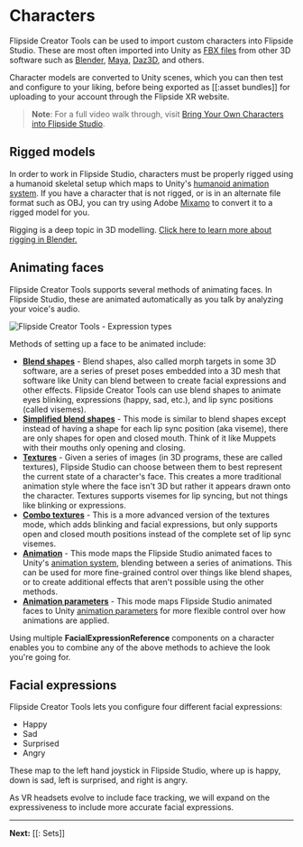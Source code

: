 # Characters

Flipside Creator Tools can be used to import custom characters into Flipside Studio. These are most often imported into Unity as [FBX files](https://www.autodesk.com/products/fbx/overview) from other 3D software such as [Blender](https://www.blender.org), [Maya](https://www.autodesk.ca/en/products/maya/overview), [Daz3D](https://www.daz3d.com), and others.

Character models are converted to Unity scenes, which you can then test and configure to your liking, before being exported as [[:asset bundles]] for uploading to your account through the Flipside XR website.

> **Note**: For a full video walk through, visit [Bring Your Own Characters into Flipside Studio](https://youtu.be/LwEqmwfnu9U).

## Rigged models

In order to work in Flipside Studio, characters must be properly rigged using a humanoid skeletal setup which maps to Unity's [humanoid animation system](https://docs.unity3d.com/Manual/UsingHumanoidChars.html). If you have a character that is not rigged, or is in an alternate file format such as OBJ, you can try using Adobe [Mixamo](https://www.mixamo.com/#/) to convert it to a rigged model for you.

Rigging is a deep topic in 3D modelling. [Click here to learn more about rigging in Blender.](https://docs.blender.org/manual/en/2.79/rigging/index.html)

## Animating faces

Flipside Creator Tools supports several methods of animating faces. In Flipside Studio, these are animated automatically as you talk by analyzing your voice's audio.

![Flipside Creator Tools - Expression types](https://www.flipsidexr.com/files/docs/2023.1/CT_expression-types.png) 

Methods of setting up a face to be animated include:

* **[Blend shapes](/docs/2021.1/creator-tools/tutorials/mapping-facial-expressions/blend-shape-mapping)** - Blend shapes, also called morph targets in some 3D software, are a series of preset poses embedded into a 3D mesh that software like Unity can blend between to create facial expressions and other effects. Flipside Creator Tools can use blend shapes to animate eyes blinking, expressions (happy, sad, etc.), and lip sync positions (called visemes).
* **[Simplified blend shapes](/docs/2021.1/creator-tools/tutorials/mapping-facial-expressions/simplified-blend-shape-mapping)** - This mode is similar to blend shapes except instead of having a shape for each lip sync position (aka viseme), there are only shapes for open and closed mouth. Think of it like Muppets with their mouths only opening and closing.
* **[Textures](/docs/2021.1/creator-tools/tutorials/mapping-facial-expressions/texture-mapping)** - Given a series of images (in 3D programs, these are called textures), Flipside Studio can choose between them to best represent the current state of a character's face. This creates a more traditional animation style where the face isn't 3D but rather it appears drawn onto the character. Textures supports visemes for lip syncing, but not things like blinking or expressions.
* **[Combo textures](/docs/2021.1/creator-tools/tutorials/mapping-facial-expressions/combo-texture-mapping)** - This is a more advanced version of the textures mode, which adds blinking and facial expressions, but only supports open and closed mouth positions instead of the complete set of lip sync visemes.
* **[Animation](/docs/2021.1/creator-tools/tutorials/mapping-facial-expressions/animation-mapping)** - This mode maps the Flipside Studio animated faces to Unity's [animation system](https://docs.unity3d.com/Manual/AnimationOverview.html), blending between a series of animations. This can be used for more fine-grained control over things like blend shapes, or to create additional effects that aren't possible using the other methods.
* **[Animation parameters](/docs/2021.1/creator-tools/tutorials/mapping-facial-expressions/animation-parameters-mapping)** - This mode maps Flipside Studio animated faces to Unity [animation parameters](https://docs.unity3d.com/Manual/AnimationParameters.html) for more flexible control over how animations are applied.

Using multiple **FacialExpressionReference** components on a character enables you to combine any of the above methods to achieve the look you're going for.

## Facial expressions

Flipside Creator Tools lets you configure four different facial expressions:

* Happy
* Sad
* Surprised
* Angry

These map to the left hand joystick in Flipside Studio, where up is happy, down is sad, left is surprised, and right is angry.

As VR headsets evolve to include face tracking, we will expand on the expressiveness to include more accurate facial expressions.

---

**Next:** [[: Sets]]
